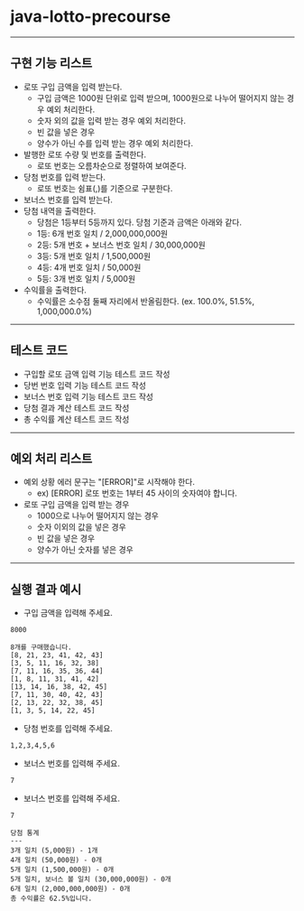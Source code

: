 # java-lotto-precourse
---
**구현 기능 리스트**
---
- 로또 구입 금액을 입력 받는다.
    - 구입 금액은 1000원 단위로 입력 받으며, 1000원으로 나누어 떨어지지 않는 경우 예외 처리한다.
    - 숫자 외의 값을 입력 받는 경우 예외 처리한다.
    - 빈 값을 넣은 경우
    - 양수가 아닌 수를 입력 받는 경우 예외 처리한다.
- 발행한 로또 수량 및 번호를 출력한다.
  - 로또 번호는 오름차순으로 정렬하여 보여준다.
- 당첨 번호를 입력 받는다.
  - 로또 번호는 쉼표(,)를 기준으로 구분한다.
- 보너스 번호를 입력 받는다.
- 당첨 내역을 출력한다.
    - 당첨은 1등부터 5등까지 있다. 당첨 기준과 금액은 아래와 같다.
    - 1등: 6개 번호 일치 / 2,000,000,000원
    - 2등: 5개 번호 + 보너스 번호 일치 / 30,000,000원
    - 3등: 5개 번호 일치 / 1,500,000원
    - 4등: 4개 번호 일치 / 50,000원
    - 5등: 3개 번호 일치 / 5,000원
- 수익률을 출력한다.
    - 수익률은 소수점 둘째 자리에서 반올림한다. (ex. 100.0%, 51.5%, 1,000,000.0%)
---
**테스트 코드**
---
  - 구입할 로또 금액 입력 기능 테스트 코드 작성
  - 당번 번호 입력 기능 테스트 코드 작성
  - 보너스 번호 입력 기능 테스트 코드 작성
  - 당첨 결과 계산 테스트 코드 작성
  - 총 수익률 계산 테스트 코드 작성
---
**예외 처리 리스트**
---
- 예외 상황 에러 문구는 "[ERROR]"로 시작해야 한다.
    - ex) [ERROR] 로또 번호는 1부터 45 사이의 숫자여야 합니다.
- 로또 구입 금액을 입력 받는 경우
    - 1000으로 나누어 떨어지지 않는 경우
    - 숫자 이외의 값을 넣은 경우
    - 빈 값을 넣은 경우
    - 양수가 아닌 숫자를 넣은 경우
---
**실행 결과 예시**
---
- 구입 금액을 입력해  주세요.
```
8000
```
```
8개를 구매했습니다.
[8, 21, 23, 41, 42, 43] 
[3, 5, 11, 16, 32, 38] 
[7, 11, 16, 35, 36, 44] 
[1, 8, 11, 31, 41, 42] 
[13, 14, 16, 38, 42, 45] 
[7, 11, 30, 40, 42, 43] 
[2, 13, 22, 32, 38, 45] 
[1, 3, 5, 14, 22, 45]
```
- 당첨 번호를 입력해 주세요.
```
1,2,3,4,5,6
```
- 보너스 번호를 입력해 주세요.
```
7
```
- 보너스 번호를 입력해 주세요.
```
7
```
```
당첨 통계
---
3개 일치 (5,000원) - 1개
4개 일치 (50,000원) - 0개
5개 일치 (1,500,000원) - 0개
5개 일치, 보너스 볼 일치 (30,000,000원) - 0개
6개 일치 (2,000,000,000원) - 0개
총 수익률은 62.5%입니다.
```

